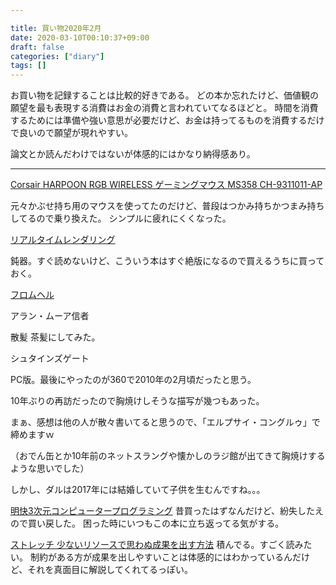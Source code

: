 ```yaml
---

title: 買い物2020年2月
date: 2020-03-10T00:10:37+09:00
draft: false
categories: ["diary"]
tags: []
---
```


お買い物を記録することは比較的好きである。
どの本か忘れたけど、価値観の願望を最も表現する消費はお金の消費と言われていてなるほどと。
時間を消費するためには準備や強い意思が必要だけど、お金は持ってるものを消費するだけで良いので願望が現れやすい。

論文とか読んだわけではないが体感的にはかなり納得感あり。

---
[Corsair HARPOON RGB WIRELESS ゲーミングマウス MS358 CH-9311011-AP](https://www.amazon.co.jp/Corsair-HARPOON-WIRELESS-%E3%82%B2%E3%83%BC%E3%83%9F%E3%83%B3%E3%82%B0%E3%83%9E%E3%82%A6%E3%82%B9-CH-9311011-AP/dp/B07MZFL4YL/ref=asc_df_B07MZFL4YL/?tag=jpgo-22&linkCode=df0&hvadid=280436699721&hvpos=&hvnetw=g&hvrand=4218682777987572372&hvpone=&hvptwo=&hvqmt=&hvdev=c&hvdvcmdl=&hvlocint=&hvlocphy=1009312&hvtargid=pla-636255966456&psc=1&th=1&psc=1)

元々かぶせ持ち用のマウスを使ってたのだけど、普段はつかみ持ちかつまみ持ちしてるので乗り換えた。
シンプルに疲れにくくなった。

[リアルタイムレンダリング](https://www.amazon.co.jp/%E3%83%AA%E3%82%A2%E3%83%AB%E3%82%BF%E3%82%A4%E3%83%A0%E3%83%AC%E3%83%B3%E3%83%80%E3%83%AA%E3%83%B3%E3%82%B0-Real-Time-Rendering-Fourth/dp/4862464580/ref=sr_1_1?__mk_ja_JP=%E3%82%AB%E3%82%BF%E3%82%AB%E3%83%8A&keywords=%E3%83%AA%E3%82%A2%E3%83%AB%E3%82%BF%E3%82%A4%E3%83%A0%E3%83%AC%E3%83%B3%E3%83%80%E3%83%AA%E3%83%B3%E3%82%B0&qid=1583767027&sr=8-1)

鈍器。すぐ読めないけど、こういう本はすぐ絶版になるので買えるうちに買っておく。

[フロムヘル](https://www.amazon.co.jp/%E3%83%95%E3%83%AD%E3%83%A0%E3%83%BB%E3%83%98%E3%83%AB-%E6%96%B0%E8%A3%85%E5%90%88%E6%9C%AC-%E3%82%A2%E3%83%A9%E3%83%B3%E3%83%BB%E3%83%A0%E3%83%BC%E3%82%A2/dp/4622088592/ref=sr_1_1?__mk_ja_JP=%E3%82%AB%E3%82%BF%E3%82%AB%E3%83%8A&keywords=%E3%83%95%E3%83%AD%E3%83%A0%E3%83%98%E3%83%AB&qid=1583767097&sr=8-1)

アラン・ムーア信者

散髪
茶髪にしてみた。

シュタインズゲート

PC版。最後にやったのが360で2010年の2月頃だったと思う。

10年ぶりの再訪だったので胸焼けしそうな描写が幾つもあった。

まぁ、感想は他の人が散々書いてると思うので、「エルプサイ・コングルゥ」で締めますｗ

（おでん缶とか10年前のネットスラングや懐かしのラジ館が出てきて胸焼けするような思いでした）

しかし、ダルは2017年には結婚していて子供を生むんですね。。。

[明快3次元コンピュータープログラミング](https://www.amazon.co.jp/%E6%98%8E%E8%A7%A3-3%E6%AC%A1%E5%85%83%E3%82%B3%E3%83%B3%E3%83%94%E3%83%A5%E3%83%BC%E3%82%BF%E3%82%B0%E3%83%A9%E3%83%95%E3%82%A3%E3%83%83%E3%82%AF%E3%82%B9-%E8%8D%92%E5%B1%8B-%E7%9C%9F%E4%BA%8C/dp/4320120779/ref=sr_1_1?__mk_ja_JP=%E3%82%AB%E3%82%BF%E3%82%AB%E3%83%8A&keywords=%E6%98%8E%E8%A7%A3+3%E6%AC%A1%E5%85%83&qid=1583767649&sr=8-1)
昔買ったはずなんだけど、紛失したえので買い戻した。
困った時にいつもこの本に立ち返ってる気がする。


[ストレッチ 少ないリソースで思わぬ成果を出す方法](https://www.amazon.co.jp/%E3%82%B9%E3%83%88%E3%83%AC%E3%83%83%E3%83%81-%E5%B0%91%E3%81%AA%E3%81%84%E3%83%AA%E3%82%BD%E3%83%BC%E3%82%B9%E3%81%A7%E6%80%9D%E3%82%8F%E3%81%AC%E6%88%90%E6%9E%9C%E3%82%92%E5%87%BA%E3%81%99%E6%96%B9%E6%B3%95-%E3%82%B9%E3%82%B3%E3%83%83%E3%83%88%E3%83%BB%E3%82%BD%E3%83%8D%E3%83%B3%E3%82%B7%E3%82%A7%E3%82%A4%E3%83%B3/dp/4903212645/ref=sr_1_1?__mk_ja_JP=%E3%82%AB%E3%82%BF%E3%82%AB%E3%83%8A&keywords=%E3%82%B9%E3%83%88%E3%83%AC%E3%83%83%E3%83%81+%E5%B0%91%E3%81%AA%E3%81%84%E3%83%AA%E3%82%BD%E3%83%BC%E3%82%B9&qid=1583767743&sr=8-1)
積んでる。すごく読みたい。
制約がある方が成果を出しやすいことは体感的にはわかっているんだけど、それを真面目に解説してくれてるっぽい。
